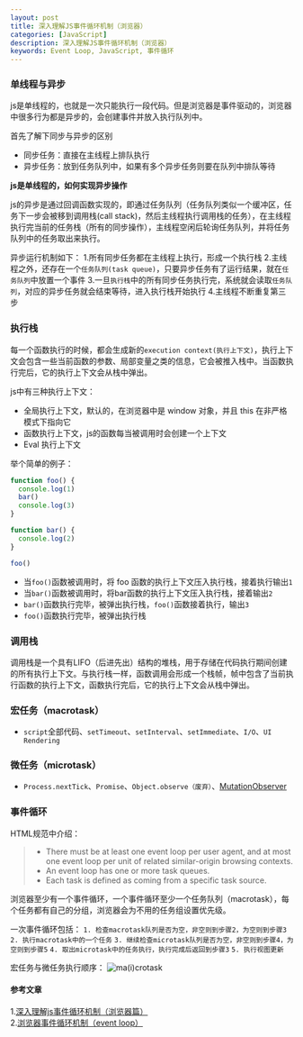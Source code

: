 ```yaml
---
layout: post
title: 深入理解JS事件循环机制（浏览器）
categories: [JavaScript]
description: 深入理解JS事件循环机制（浏览器）
keywords: Event Loop, JavaScript, 事件循环
---
```


### 单线程与异步
js是单线程的，也就是一次只能执行一段代码。但是浏览器是事件驱动的，浏览器中很多行为都是异步的，会创建事件并放入执行队列中。
  
首先了解下同步与异步的区别
* 同步任务：直接在主线程上排队执行
* 异步任务：放到任务队列中，如果有多个异步任务则要在队列中排队等待

**js是单线程的，如何实现异步操作**

js的异步是通过回调函数实现的，即通过任务队列（任务队列类似一个缓冲区，任务下一步会被移到调用栈(call stack)，然后主线程执行调用栈的任务），在主线程执行完当前的任务栈（所有的同步操作），主线程空闲后轮询任务队列，并将任务队列中的任务取出来执行。

异步运行机制如下：
  1.所有同步任务都在主线程上执行，形成一个执行栈
  2.主线程之外，还存在一个`任务队列(task queue)`，只要异步任务有了运行结果，就在`任务队列`中放置一个事件
  3.一旦`执行栈`中的所有同步任务执行完，系统就会读取`任务队列`，对应的异步任务就会结束等待，进入执行栈开始执行
  4.主线程不断重复第三步


### 执行栈
每一个函数执行的时候，都会生成新的`execution context(执行上下文)`，执行上下文会包含一些当前函数的参数、局部变量之类的信息，它会被推入栈中。当函数执行完后，它的执行上下文会从栈中弹出。

js中有三种执行上下文：
* 全局执行上下文，默认的，在浏览器中是 window 对象，并且 this 在非严格模式下指向它
* 函数执行上下文，js的函数每当被调用时会创建一个上下文
* Eval 执行上下文

举个简单的例子：
```js
function foo() {
  console.log(1)
  bar()
  console.log(3)
}

function bar() {
  console.log(2)
}

foo()
```
* 当`foo()`函数被调用时，将 foo 函数的执行上下文压入执行栈，接着执行输出`1`
* 当`bar()`函数被调用时，将bar函数的执行上下文压入执行栈，接着输出`2`
* `bar()`函数执行完毕，被弹出执行栈，`foo()`函数接着执行，输出`3`
* `foo()`函数执行完毕，被弹出执行栈

### 调用栈
调用栈是一个具有LIFO（后进先出）结构的堆栈，用于存储在代码执行期间创建的所有执行上下文。与执行栈一样，函数调用会形成一个栈帧，帧中包含了当前执行函数的执行上下文，函数执行完后，它的执行上下文会从栈中弹出。

### 宏任务（macrotask）
* `script`全部代码、`setTimeout`、`setInterval`、`setImmediate`、`I/O`、`UI Rendering`


### 微任务（microtask）
* `Process.nextTick`、`Promise`、`Object.observe（废弃）`、[MutationObserver](https://developer.mozilla.org/zh-CN/docs/Web/API/MutationObserver)

### 事件循环
HTML规范中介绍：
> * There must be at least one event loop per user agent, and at most one event loop per unit of related similar-origin browsing contexts.
> * An event loop has one or more task queues.
> * Each task is defined as coming from a specific task source.

浏览器至少有一个事件循环，一个事件循环至少一个任务队列（macrotask），每个任务都有自己的分组，浏览器会为不用的任务组设置优先级。

一次事件循环包括：
`1. 检查macrotask队列是否为空，非空则到步骤2，为空则到步骤3`
`2. 执行macrotask中的一个任务`
`3. 继续检查microtask队列是否为空，非空则到步骤4，为空则到步骤5`
`4. 取出microtask中的任务执行，执行完成后返回到步骤3`
`5. 执行视图更新`

宏任务与微任务执行顺序：
![ma(i)crotask](https://user-images.githubusercontent.com/51625532/153372078-a57729df-f259-49eb-b962-3c846a3f8286.png)

#### 参考文章
1.[深入理解js事件循环机制（浏览器篇）](http://lynnelv.github.io/js-event-loop-browser)  
2.[浏览器事件循环机制（event loop）](https://juejin.cn/post/6844903606466904078)  
